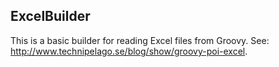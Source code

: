 ExcelBuilder
------------

This is a basic builder for reading Excel files from Groovy. See: http://www.technipelago.se/blog/show/groovy-poi-excel.

